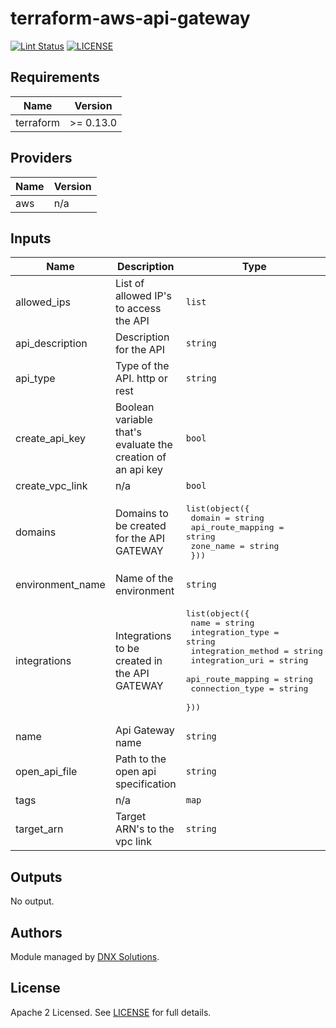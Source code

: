 # terraform-aws-api-gateway

[![Lint Status](https://github.com/DNXLabs/terraform-aws-template/workflows/Lint/badge.svg)](https://github.com/DNXLabs/terraform-aws-template/actions)
[![LICENSE](https://img.shields.io/github/license/DNXLabs/terraform-aws-template)](https://github.com/DNXLabs/terraform-aws-template/blob/master/LICENSE)

<!--- BEGIN_TF_DOCS --->

## Requirements

| Name | Version |
|------|---------|
| terraform | >= 0.13.0 |

## Providers

| Name | Version |
|------|---------|
| aws | n/a |

## Inputs

| Name | Description | Type | Default | Required |
|------|-------------|------|---------|:--------:|
| allowed\_ips | List of allowed IP's to access the API | `list` | `[]` | no |
| api\_description | Description for the API | `string` | `""` | no |
| api\_type | Type of the API. http or rest | `string` | n/a | yes |
| create\_api\_key | Boolean variable that's evaluate the creation of an api key | `bool` | `false` | no |
| create\_vpc\_link | n/a | `bool` | `false` | no |
| domains | Domains to be created for the API GATEWAY | <pre>list(object({<br>    domain = string<br>    api_route_mapping = string<br>    zone_name = string<br>  }))</pre> | `[]` | no |
| environment\_name | Name of the environment | `string` | `""` | no |
| integrations | Integrations to be created in the API GATEWAY | <pre>list(object({<br>    name = string<br>    integration_type = string<br>    integration_method = string<br>    integration_uri = string<br>    api_route_mapping = string<br>    connection_type   = string<br>  }))</pre> | `[]` | no |
| name | Api Gateway name | `string` | `""` | no |
| open\_api\_file | Path to the open api specification | `string` | `""` | no |
| tags | n/a | `map` | `{}` | no |
| target\_arn | Target ARN's to the vpc link | `string` | `""` | no |

## Outputs

No output.

<!--- END_TF_DOCS --->

## Authors

Module managed by [DNX Solutions](https://github.com/DNXLabs).

## License

Apache 2 Licensed. See [LICENSE](https://github.com/DNXLabs/terraform-aws-template/blob/master/LICENSE) for full details.